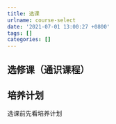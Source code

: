 ```yaml
---
title: 选课
urlname: course-select
date: '2021-07-01 13:00:27 +0800'
tags: []
categories: []
---
```


## 选修课（通识课程）

## 培养计划

选课前先看培养计划
